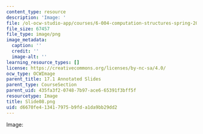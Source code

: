 ```yaml
---
content_type: resource
description: 'Image: '
file: /ol-ocw-studio-app/courses/6-004-computation-structures-spring-2017/d6670fe413417975b9fda1da9bb29dd2_Slide08.png
file_size: 67457
file_type: image/png
image_metadata:
  caption: ''
  credit: ''
  image-alt: ''
learning_resource_types: []
license: https://creativecommons.org/licenses/by-nc-sa/4.0/
ocw_type: OCWImage
parent_title: 17.1 Annotated Slides
parent_type: CourseSection
parent_uid: 435fa3f2-0748-7b97-ace6-65391f3bff5f
resourcetype: Image
title: Slide08.png
uid: d6670fe4-1341-7975-b9fd-a1da9bb29dd2
---
```

Image: 
